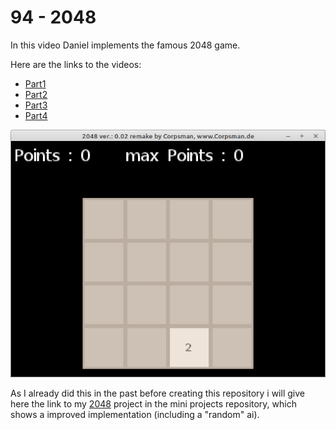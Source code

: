 # 94 - 2048

In this video Daniel implements the famous 2048 game.

Here are the links to the videos:

- [Part1](https://www.youtube.com/watch?v=JSn-DJU8qf0)
- [Part2](https://www.youtube.com/watch?v=8f8P1i0W26E)
- [Part3](https://www.youtube.com/watch?v=3iYvT8TBIro)
- [Part4](https://www.youtube.com/watch?v=vtMKeEGpMI4)

![](preview.png)

As I already did this in the past before creating this repository i will give here the link to my [2048](https://github.com/PascalCorpsman/mini_projects/tree/main/miniprojects/2048) project in the mini projects repository, which shows a improved implementation (including a "random" ai).

